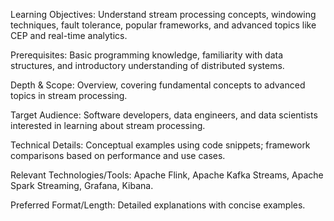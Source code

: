 Learning Objectives: Understand stream processing concepts, windowing techniques, fault tolerance, popular frameworks, and advanced topics like CEP and real-time analytics.

Prerequisites: Basic programming knowledge, familiarity with data structures, and introductory understanding of distributed systems.

Depth & Scope: Overview, covering fundamental concepts to advanced topics in stream processing.

Target Audience: Software developers, data engineers, and data scientists interested in learning about stream processing.

Technical Details: Conceptual examples using code snippets; framework comparisons based on performance and use cases.

Relevant Technologies/Tools: Apache Flink, Apache Kafka Streams, Apache Spark Streaming, Grafana, Kibana.

Preferred Format/Length: Detailed explanations with concise examples.
